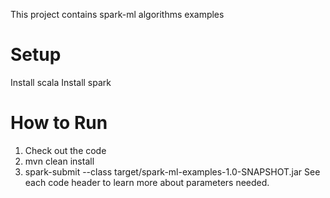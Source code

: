 This project contains spark-ml algorithms examples

Setup
====
Install scala 
Install spark 


How to Run
=========
1. Check out the code
2. mvn clean install
3. spark-submit --class <class-youwant-to-run> target/spark-ml-examples-1.0-SNAPSHOT.jar <parameters>
 See each code header to learn more about parameters needed. 